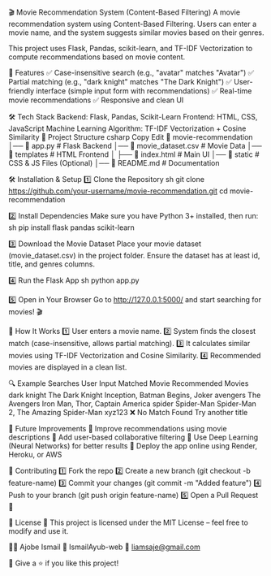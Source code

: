 
🎬 Movie Recommendation System (Content-Based Filtering)
A movie recommendation system using Content-Based Filtering. Users can enter a movie name, and the system suggests similar movies based on their genres.

This project uses Flask, Pandas, scikit-learn, and TF-IDF Vectorization to compute recommendations based on movie content.


📌 Features
✅ Case-insensitive search (e.g., "avatar" matches "Avatar")
✅ Partial matching (e.g., "dark knight" matches "The Dark Knight")
✅ User-friendly interface (simple input form with recommendations)
✅ Real-time movie recommendations
✅ Responsive and clean UI


🛠️ Tech Stack
Backend: Flask, Pandas, Scikit-Learn
Frontend: HTML, CSS, JavaScript
Machine Learning Algorithm: TF-IDF Vectorization + Cosine Similarity
📂 Project Structure
csharp
Copy
Edit
📂 movie-recommendation
│── 📄 app.py             # Flask Backend
│── 📄 movie_dataset.csv  # Movie Data
│── 📂 templates          # HTML Frontend
│    ├── 📄 index.html    # Main UI
│── 📄 static             # CSS & JS Files (Optional)
│── 📄 README.md          # Documentation


🛠️ Installation & Setup
1️⃣ Clone the Repository
sh
git clone https://github.com/your-username/movie-recommendation.git
cd movie-recommendation

2️⃣ Install Dependencies
Make sure you have Python 3+ installed, then run:
sh
pip install flask pandas scikit-learn

3️⃣ Download the Movie Dataset
Place your movie dataset (movie_dataset.csv) in the project folder.
Ensure the dataset has at least id, title, and genres columns.

4️⃣ Run the Flask App
sh
python app.py

5️⃣ Open in Your Browser
Go to http://127.0.0.1:5000/ and start searching for movies! 🎬

🎯 How It Works
1️⃣ User enters a movie name.
2️⃣ System finds the closest match (case-insensitive, allows partial matching).
3️⃣ It calculates similar movies using TF-IDF Vectorization and Cosine Similarity.
4️⃣ Recommended movies are displayed in a clean list.

🔍 Example Searches
User Input	Matched Movie	Recommended Movies
dark knight	The Dark Knight	Inception, Batman Begins, Joker
avengers	The Avengers	Iron Man, Thor, Captain America
spider	Spider-Man	Spider-Man 2, The Amazing Spider-Man
xyz123	❌ No Match Found	Try another title


🚀 Future Improvements
🔹 Improve recommendations using movie descriptions
🔹 Add user-based collaborative filtering
🔹 Use Deep Learning (Neural Networks) for better results
🔹 Deploy the app online using Render, Heroku, or AWS

🤝 Contributing
1️⃣ Fork the repo
2️⃣ Create a new branch (git checkout -b feature-name)
3️⃣ Commit your changes (git commit -m "Added feature")
4️⃣ Push to your branch (git push origin feature-name)
5️⃣ Open a Pull Request 🚀

📜 License
📜 This project is licensed under the MIT License – feel free to modify and use it.

🙋‍♂️ Ajobe Ismail
👤 IsmailAyub-web
📧 liamsaje@gmail.com

🚀 Give a ⭐ if you like this project!
